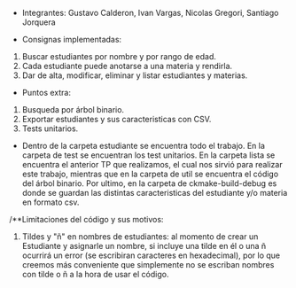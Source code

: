 - Integrantes: Gustavo Calderon, Ivan Vargas, Nicolas Gregori, Santiago Jorquera
  
- Consignas implementadas:
1) Buscar estudiantes por nombre y por rango de edad.
2) Cada estudiante puede anotarse a una materia y rendirla.
3) Dar de alta, modificar, eliminar y listar estudiantes y materias.
   
- Puntos extra:
1) Busqueda por árbol binario.
2) Exportar estudiantes y sus caracteristicas con CSV.
3) Tests unitarios.

- Dentro de la carpeta estudiante se encuentra todo el trabajo. En la carpeta de test se encuentran los test unitarios. En la carpeta lista se encuentra el anterior TP que realizamos, el cual nos sirvió para realizar este trabajo, mientras que en la carpeta de util se encuentra el código del árbol binario. Por ultimo, en la carpeta de ckmake-build-debug es donde se guardan las distintas caracteristicas del estudiante y/o materia en formato csv.

/**Limitaciones del código y sus motivos:

1) Tildes y "ñ" en nombres de estudiantes: al momento de crear un Estudiante y asignarle un nombre, si incluye una tilde en él o una ñ ocurrirá un error (se escribiran caracteres en hexadecimal), por lo que creemos más conveniente que simplemente no se escriban nombres con tilde o ñ a la hora de usar el código.
